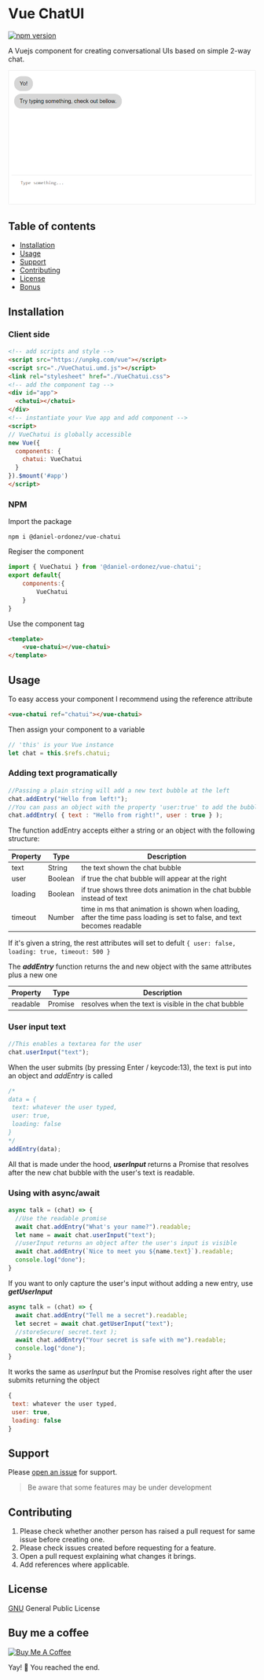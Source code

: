 # Vue ChatUI

[![npm version][0]][1]

A Vuejs component for creating conversational UIs based on simple 2-way chat.

![vue-chatui screenshot](https://raw.githubusercontent.com/daniel-ordonez/vue-chatui/master/screenshots/sample.PNG)
## Table of contents
* [Installation](#installation)
* [Usage](#usage)
* [Support](#support)
* [Contributing](#contributing)
* [License](#license)
* [Bonus](#buy-me-a-coffee)
## Installation
### Client side
```html
<!-- add scripts and style -->
<script src="https://unpkg.com/vue"></script>
<script src="./VueChatui.umd.js"></script>
<link rel="stylesheet" href="./VueChatui.css">
<!-- add the component tag -->
<div id="app">
  <chatui></chatui>
</div>
<!-- instantiate your Vue app and add component -->
<script>
// VueChatui is globally accessible
new Vue({
  components: {
    chatui: VueChatui
  }
}).$mount('#app')
</script>
```
### NPM

Import the package
```node
npm i @daniel-ordonez/vue-chatui
```
Regiser the component
```javascript
import { VueChatui } from '@daniel-ordonez/vue-chatui';
export default{
	components:{
    	VueChatui
    }
}
```
Use the component tag
```html
<template>
	<vue-chatui></vue-chatui>
</template>
```

## Usage
To easy access your component I recommend using the reference attribute
```html
<vue-chatui ref="chatui"></vue-chatui>
```

Then assign your component to a variable
```javascript
// 'this' is your Vue instance
let chat = this.$refs.chatui;
```

### Adding text programatically
```javascript
//Passing a plain string will add a new text bubble at the left
chat.addEntry("Hello from left!");
//You can pass an object with the property 'user:true' to add the bubble at the right
chat.addEntry( { text : "Hello from right!", user : true } );
```

The function addEntry accepts either a string or an object with the following structure:

| Property | Type     | Description |
|----------|----------|-------------|
|text      |String    |the text shown the chat bubble|
|user      |Boolean   |if true the chat bubble will appear at the right|
|loading   |Boolean   |if true shows three dots animation in the chat bubble instead of text |
|timeout   |Number    |time in ms that animation is shown when loading, after the time pass loading is set to false, and text becomes readable|

If it's given a string, the rest attributes will set to defult
`{ user: false, loading: true, timeout: 500 }`

The **_addEntry_** function returns the and new object with the same attributes plus a new one

| Property | Type     | Description |
|----------|----------|-------------|
|readable  |Promise   |resolves when the text is visible in the chat bubble|


### User input text
```javascript
//This enables a textarea for the user
chat.userInput("text");
```

When the user submits (by pressing Enter / keycode:13), the text is put into an object and _addEntry_ is called
```javascript
/*
data = {
 text: whatever the user typed,
 user: true,
 loading: false
}
*/
addEntry(data);
```

All that is made under the hood, **_userInput_** returns a Promise that resolves after the new chat bubble with the user's text is readable. 

### Using with async/await
```javascript
async talk = (chat) => {
  //Use the readable promise
  await chat.addEntry("What's your name?").readable;
  let name = await chat.userInput("text");
  //userInput returns an object after the user's input is visible
  await chat.addEntry(`Nice to meet you ${name.text}`).readable;
  console.log("done");
}
```

If you want to only capture the user's input without adding a new entry, use **_getUserInput_**

```javascript
async talk = (chat) => {
  await chat.addEntry("Tell me a secret").readable;
  let secret = await chat.getUserInput("text");
  //storeSecure( secret.text );
  await chat.addEntry("Your secret is safe with me").readable;
  console.log("done");
}
```
It works the same as _userInput_ but the Promise resolves right after the user submits returning the object
```javascript
{
 text: whatever the user typed,
 user: true,
 loading: false
}
```

## Support

Please [open an issue](https://github.com/daniel-ordonez/vue-chatui/issues/new) for support.

>Be aware that some features may be under development

## Contributing

1. Please check whether another person has raised a pull request for same issue before creating one.
2. Please check issues created before requesting for a feature.
3. Open a pull request explaining what changes it brings.
4. Add references where applicable.

## License

[GNU](https://tldrlegal.com/license/gnu) General Public License

## Buy me a coffee

<a href="https://www.buymeacoffee.com/danielordonez" target="_blank"><img src="https://www.buymeacoffee.com/assets/img/custom_images/orange_img.png" alt="Buy Me A Coffee" style="height: auto !important;width: auto !important;" ></a>

Yay! 🎉 You reached the end.

[0]: https://img.shields.io/badge/npm-0.1.4-lightgrey.svg
[1]: https://www.npmjs.com/package/@daniel-ordonez/vue-chatui
